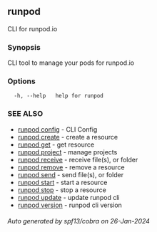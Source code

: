 ## runpod

CLI for runpod.io

### Synopsis

CLI tool to manage your pods for runpod.io

### Options

```
  -h, --help   help for runpod
```

### SEE ALSO

* [runpod config](runpod_config.md)	 - CLI Config
* [runpod create](runpod_create.md)	 - create a resource
* [runpod get](runpod_get.md)	 - get resource
* [runpod project](runpod_project.md)	 - manage projects
* [runpod receive](runpod_receive.md)	 - receive file(s), or folder
* [runpod remove](runpod_remove.md)	 - remove a resource
* [runpod send](runpod_send.md)	 - send file(s), or folder
* [runpod start](runpod_start.md)	 - start a resource
* [runpod stop](runpod_stop.md)	 - stop a resource
* [runpod update](runpod_update.md)	 - update runpod cli
* [runpod version](runpod_version.md)	 - runpod cli version

###### Auto generated by spf13/cobra on 26-Jan-2024
